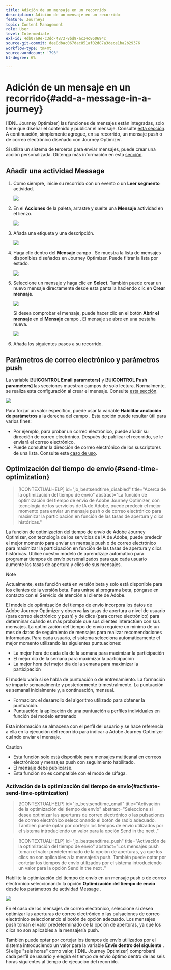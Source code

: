 ```yaml
---
title: Adición de un mensaje en un recorrido
description: Adición de un mensaje en un recorrido
feature: Journeys
topic: Content Management
role: User
level: Intermediate
exl-id: 4db07a9e-c3dd-4873-8bd9-ac34c860694c
source-git-commit: dee8dbac067dac851af02d87a3dece1ba2b29376
workflow-type: tm+mt
source-wordcount: '793'
ht-degree: 6%

---
```


# Adición de un mensaje en un recorrido{#add-a-message-in-a-journey}

[!DNL Journey Optimizer] las funciones de mensajes están integradas, solo tiene que diseñar el contenido y publicar el mensaje. Consulte [esta sección](../messages/get-started-content.md). A continuación, simplemente agregue, en su recorrido, un mensaje push o de correo electrónico diseñado con Journey Optimizer.

Si utiliza un sistema de terceros para enviar mensajes, puede crear una acción personalizada. Obtenga más información en esta [sección](../action/action.md).

## Añadir una actividad Message

1. Como siempre, inicie su recorrido con un evento o un **Leer segmento** actividad.

   ![](assets/jo-message0.png)

1. En el **Acciones** de la paleta, arrastre y suelte una **Mensaje** actividad en el lienzo.

   ![](assets/jo-message1.png)

1. Añada una etiqueta y una descripción.

   ![](assets/jo-message2.png)

1. Haga clic dentro del **Mensaje** campo . Se muestra la lista de mensajes disponibles diseñados en Journey Optimizer. Puede filtrar la lista por estado.

   ![](assets/jo-message3.png)

1. Seleccione un mensaje y haga clic en **Select**. También puede crear un nuevo mensaje directamente desde esta pantalla haciendo clic en **Crear mensaje**.

   ![](assets/jo-message4-ter.png)

   Si desea comprobar el mensaje, puede hacer clic en el botón **Abrir el mensaje** en el **Mensaje** campo . El mensaje se abre en una pestaña nueva.

   ![](assets/jo-message4-bis.png)

1. Añada los siguientes pasos a su recorrido.

## Parámetros de correo electrónico y parámetros push

La variable **[!UICONTROL Email parameters]** y **[!UICONTROL Push parameters]** las secciones muestran campos de solo lectura. Normalmente, se realiza esta configuración al crear el mensaje. Consulte [esta sección](../messages/get-started-content.md).

![](assets/jo-message4.png)

Para forzar un valor específico, puede usar la variable **Habilitar anulación de parámetros** a la derecha del campo . Esta opción puede resultar útil para varios fines:

* Por ejemplo, para probar un correo electrónico, puede añadir su dirección de correo electrónico. Después de publicar el recorrido, se le enviará el correo electrónico.
* Puede consultar la dirección de correo electrónico de los suscriptores de una lista. Consulte esta [caso de uso](message-to-subscribers-uc.md).

## Optimización del tiempo de envío{#send-time-optimization}

>[!CONTEXTUALHELP]
>id="jo_bestsendtime_disabled"
>title="Acerca de la optimización del tiempo de envío"
>abstract="La función de optimización del tiempo de envío de Adobe Journey Optimizer, con tecnología de los servicios de IA de Adobe, puede predecir el mejor momento para enviar un mensaje push o de correo electrónico para maximizar la participación en función de las tasas de apertura y clics históricas."

La función de optimización del tiempo de envío de Adobe Journey Optimizer, con tecnología de los servicios de IA de Adobe, puede predecir el mejor momento para enviar un mensaje push o de correo electrónico para maximizar la participación en función de las tasas de apertura y clics históricas. Utilice nuestro modelo de aprendizaje automático para programar tiempos de envío personalizados para que cada usuario aumente las tasas de apertura y clics de sus mensajes.

>[!NOTE]
>
>Actualmente, esta función está en versión beta y solo está disponible para los clientes de la versión beta. Para unirse al programa beta, póngase en contacto con el Servicio de atención al cliente de Adobe.

El modelo de optimización del tiempo de envío incorpora los datos de Adobe Journey Optimizer y observa las tasas de apertura a nivel de usuario (para correo electrónico y push) y de clics (para correo electrónico) para determinar cuándo es más probable que sus clientes interactúen con sus mensajes. La optimización del tiempo de envío requiere un mínimo de un mes de datos de seguimiento de mensajes para realizar recomendaciones informadas. Para cada usuario, el sistema selecciona automáticamente el mejor momento utilizando las siguientes puntuaciones:

* La mejor hora de cada día de la semana para maximizar la participación
* El mejor día de la semana para maximizar la participación
* La mejor hora del mejor día de la semana para maximizar la participación

El modelo varía si se habla de puntuación o de entrenamiento. La formación se imparte semanalmente y posteriormente trimestralmente. La puntuación es semanal inicialmente y, a continuación, mensual.

* Formación: el desarrollo del algoritmo utilizado para obtener la puntuación.
* Puntuación: la aplicación de una puntuación a perfiles individuales en función del modelo entrenado

Esta información se almacena con el perfil del usuario y se hace referencia a ella en la ejecución del recorrido para indicar a Adobe Journey Optimizer cuándo enviar el mensaje.

>[!CAUTION]
>
>* Esta función solo está disponible para mensajes multicanal en correos electrónicos y mensajes push con seguimiento habilitado.
>* El mensaje debe publicarse.
>* Esta función no es compatible con el modo de ráfaga.


### Activación de la optimización del tiempo de envío{#activate-send-time-optimization}

>[!CONTEXTUALHELP]
>id="jo_bestsendtime_email"
>title="Activación de la optimización del tiempo de envío"
>abstract="Seleccione si desea optimizar las aperturas de correo electrónico o las pulsaciones de correo electrónico seleccionando el botón de radio adecuado. También puede optar por cortejar los tiempos de envío utilizados por el sistema introduciendo un valor para la opción Send in the next ."

>[!CONTEXTUALHELP]
>id="jo_bestsendtime_push"
>title="Activación de la optimización del tiempo de envío"
>abstract="Los mensajes push toman el valor predeterminado de la opción de aperturas, ya que los clics no son aplicables a la mensajería push. También puede optar por cortejar los tiempos de envío utilizados por el sistema introduciendo un valor para la opción Send in the next ."

Habilite la optimización del tiempo de envío en un mensaje push o de correo electrónico seleccionando la opción **Optimización del tiempo de envío** desde los parámetros de actividad Message .

![](assets/jo-message5.png)

En el caso de los mensajes de correo electrónico, seleccione si desea optimizar las aperturas de correo electrónico o las pulsaciones de correo electrónico seleccionando el botón de opción adecuado. Los mensajes push toman el valor predeterminado de la opción de aperturas, ya que los clics no son aplicables a la mensajería push.

También puede optar por cortejar los tiempos de envío utilizados por el sistema introduciendo un valor para la variable **Envíe dentro del siguiente** . Si elige &quot;seis horas&quot; como valor, [!DNL Journey Optimizer] comprobará cada perfil de usuario y elegirá el tiempo de envío óptimo dentro de las seis horas siguientes al tiempo de ejecución del recorrido.
